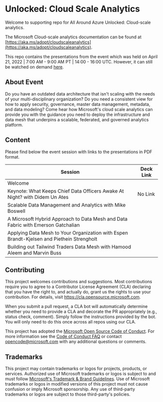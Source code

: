 # Unlocked: Cloud Scale Analytics

Welcome to supporting repo for All Around Azure Unlocked: Cloud-scale analytics.

The Microsoft Cloud-scale analytics documentation can be found at [https://aka.ms/adopt/cloudscaleanalytics](https://aka.ms/adopt/cloudscaleanalytics).

This repo contains the presentations from the event which was held on April 21, 2022 | 7:00 AM - 9:00 AM PT | 14:00 - 16:00 UTC. However, it can still be watched on demand [here](https://docs.microsoft.com/events/learntv/AAA-Unlocking-Data/).

## About Event

Do you have an outdated data architecture that isn't scaling with the needs of your multi-disciplinary organization? Do you need a consistent view for how to apply security, governance, master data management, metadata, and data modeling? Come hear how Microsoft's cloud scale analytics can provide you with the guidance you need to deploy the infrastructure and data mesh that underpins a scalable, federated, and governed analytics platform.

## Content

Please find below the event session with links to the presentations in PDF format.

| Session | Deck Link |
|--- | ---|
| Welcome | |
| Keynote: What Keeps Chief Data Officers Awake At Night? with Didem Un Ates | No Link |
| Scalable Data Management and Analytics with Mike Boswell |  |
| A Microsoft Hybrid Approach to Data Mesh and Data Fabric with Emerson Gatchalian | |
| Applying Data Mesh to Your Organization with Espen Brandt-Kjelsen and Piethein Strengholt | |
| Building out Tailwind Traders Data Mesh with Hamood Aleem and Marvin Buss | |

## Contributing

This project welcomes contributions and suggestions.  Most contributions require you to agree to a
Contributor License Agreement (CLA) declaring that you have the right to, and actually do, grant us
the rights to use your contribution. For details, visit https://cla.opensource.microsoft.com.

When you submit a pull request, a CLA bot will automatically determine whether you need to provide
a CLA and decorate the PR appropriately (e.g., status check, comment). Simply follow the instructions
provided by the bot. You will only need to do this once across all repos using our CLA.

This project has adopted the [Microsoft Open Source Code of Conduct](https://opensource.microsoft.com/codeofconduct/).
For more information see the [Code of Conduct FAQ](https://opensource.microsoft.com/codeofconduct/faq/) or
contact [opencode@microsoft.com](mailto:opencode@microsoft.com) with any additional questions or comments.

## Trademarks

This project may contain trademarks or logos for projects, products, or services. Authorized use of Microsoft 
trademarks or logos is subject to and must follow 
[Microsoft's Trademark & Brand Guidelines](https://www.microsoft.com/en-us/legal/intellectualproperty/trademarks/usage/general).
Use of Microsoft trademarks or logos in modified versions of this project must not cause confusion or imply Microsoft sponsorship.
Any use of third-party trademarks or logos are subject to those third-party's policies.
